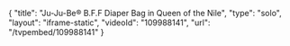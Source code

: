 {
    "title": "Ju-Ju-Be&reg; B.F.F Diaper Bag in Queen of the Nile",
    "type": "solo",
    "layout": "iframe-static",
    "videoId": "109988141",
    "url": "\/tvpembed\/109988141"
}
